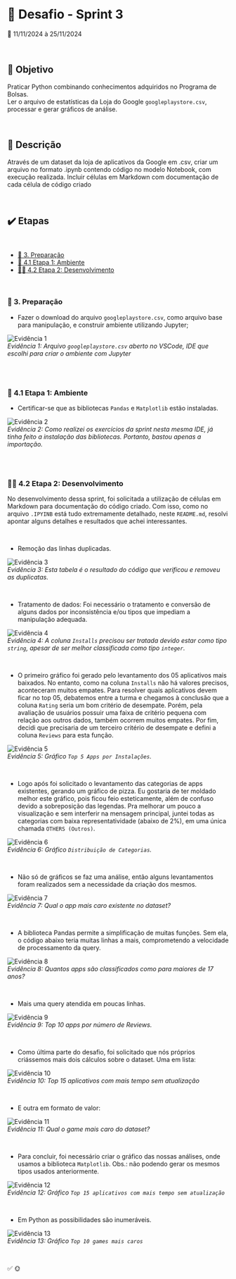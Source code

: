 # :jigsaw: Desafio - Sprint 3
:calendar: 11/11/2024 à 25/11/2024

<br>

## :dart: Objetivo

Praticar Python combinando conhecimentos adquiridos no Programa de Bolsas.                         
Ler o arquivo de estatísticas da Loja do Google `googleplaystore.csv`, processar e gerar gráficos de análise.

<br>


## :thinking: Descrição 

Através de um dataset da loja de aplicativos da Google em .csv, criar um arquivo no formato .ipynb contendo código no modelo Notebook, com execução realizada. Incluir células em Markdown com documentação de cada célula de código criado

<br>

## :heavy_check_mark: Etapas

<br> 

* [:scroll: 3. Preparação](#3-preparação)
* [:open_file_folder: 4.1 Etapa 1: Ambiente](#-41-etapa-1-ambiente)
* [:woman_technologist:  4.2 Etapa 2: Desenvolvimento](#-42-etapa-2-desenvolvimento)


<br>

### :scroll: 3. Preparação

* Fazer o download do arquivo `googleplaystore.csv`, como arquivo base para manipulação, e construir ambiente utilizando Jupyter;


![Evidência 1](/sprint_3/evidencias/evid_desafio/ed_01.jpg)                           
_Evidência 1: Arquivo `googleplaystore.csv` aberto no VSCode, IDE que escolhi para criar o ambiente com Jupyter_    

<br><br>

### :open_file_folder: 4.1 Etapa 1: Ambiente

* Certificar-se que as bibliotecas `Pandas` e `Matplotlib` estão instaladas.                                  


![Evidência 2](/sprint_3/evidencias/evid_desafio/ed_02.jpg)                           
_Evidência 2: Como realizei os exercícios da sprint nesta mesma IDE, já tinha feito a instalação das bibliotecas. Portanto, bastou apenas a importação._

<br><br>

### :woman_technologist:  4.2 Etapa 2: Desenvolvimento

No desenvolvimento dessa sprint, foi solicitada a utilização de células em Markdown para documentação do código criado. Com isso, como no arquivo `.IPYINB` está tudo extremamente detalhado, neste `README.md`, resolvi apontar alguns detalhes e resultados que achei interessantes.

<br>

* Remoção das linhas duplicadas.

![Evidência 3](/sprint_3/evidencias/evid_desafio/ed_03.jpg)                           
_Evidência 3: Esta tabela é o resultado do código que verificou e removeu as duplicatas._

<br>

* Tratamento de dados: Foi necessário o tratamento e conversão de alguns dados por inconsistência e/ou tipos que impediam a manipulação adequada.

![Evidência 4](/sprint_3/evidencias/evid_desafio/ed_04.jpg)                           
_Evidência 4: A coluna `Installs` precisou ser tratada devido estar como tipo `string`, apesar de ser melhor classificada como tipo `integer`._

<br>

* O primeiro gráfico foi gerado pelo levantamento dos 05 aplicativos mais baixados. No entanto, como na coluna `Installs` não há valores precisos, aconteceram muitos empates. Para resolver quais aplicativos devem ficar no top 05, debatemos entre a turma e chegamos à conclusão que a coluna `Rating` seria um bom critério de desempate. Porém, pela avaliação de usuários possuir uma faixa de critério pequena com relação aos outros dados, também ocorrem muitos empates. Por fim, decidi que precisaria de um terceiro critério de desempate e defini a coluna `Reviews` para esta função.

![Evidência 5](/sprint_3/evidencias/evid_desafio/ed_05.jpg)                           
_Evidência 5: Gráfico `Top 5 Apps por Instalações`._

<br>

* Logo após foi solicitado o levantamento das categorias de apps existentes, gerando um gráfico de pizza. Eu gostaria de ter moldado melhor este gráfico, pois ficou feio esteticamente, além de confuso devido a sobreposição das legendas. Pra melhorar um pouco a visualização e sem interferir na mensagem principal, juntei todas as categorias com baixa representatividade (abaixo de 2%), em uma única chamada `OTHERS (Outros)`.

![Evidência 6](/sprint_3/evidencias/evid_desafio/ed_06.jpg)                           
_Evidência 6: Gráfico `Distribuição de Categorias`._

<br>

* Não só de gráficos se faz uma análise, então alguns levantamentos foram realizados sem a necessidade da criação dos mesmos.

![Evidência 7](/sprint_3/evidencias/evid_desafio/ed_07.jpg)                           
_Evidência 7: Qual o app mais caro existente no dataset?_

<br>

* A biblioteca Pandas permite a simplificação de muitas funções. Sem ela, o código abaixo teria muitas linhas a mais, comprometendo a velocidade de processamento da query.

![Evidência 8](/sprint_3/evidencias/evid_desafio/ed_08.jpg)                           
_Evidência 8: Quantos apps são classificados como para maiores de 17 anos?_

<br>

* Mais uma query atendida em poucas linhas.

![Evidência 9](/sprint_3/evidencias/evid_desafio/ed_09.jpg)                           
_Evidência 9: Top 10 apps por número de Reviews._

<br>

* Como última parte do desafio, foi solicitado que nós próprios criássemos mais dois cálculos sobre o dataset. Uma em lista:

![Evidência 10](/sprint_3/evidencias/evid_desafio/ed_10.jpg)                           
_Evidência 10: Top 15 aplicativos com mais tempo sem atualização_

<br>

* E outra em formato de valor:

![Evidência 11](/sprint_3/evidencias/evid_desafio/ed_11.jpg)                           
_Evidência 11: Qual o game mais caro do dataset?_

<br>


* Para concluir, foi necessário criar o gráfico das nossas análises, onde usamos a biblioteca `Matplotlib`. Obs.: não podendo gerar os mesmos tipos usados anteriormente.

![Evidência 12](/sprint_3/evidencias/evid_desafio/ed_12.jpg)                           
_Evidência 12: Gráfico `Top 15 aplicativos com mais tempo sem atualização`_

<br>


* Em Python as possibilidades são inumeráveis.

![Evidência 13](/sprint_3/evidencias/evid_desafio/ed_13.jpg)                           
_Evidência 13: Gráfico `Top 10 games mais caros`_

<br>

:white_check_mark:
:sun_with_face: